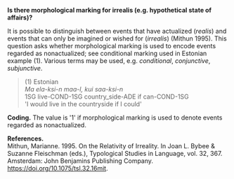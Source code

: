 **Is there morphological marking for irrealis (e.g. hypothetical state of affairs)?**

It is possible to distinguish between events that have actualized (*realis*) and events that can only be imagined or wished for (*irrealis*) (Mithun 1995). This question asks   whether morphological marking is used to encode events regarded as nonactualized; see conditional marking used in Estonian example (1). Various terms may be used, e.g. *conditional*, *conjunctive*, *subjunctive*. 

>(1) Estonian<br/>
>*Ma ela-ksi-n maa-l, kui saa-ksi-n*<br/>
>1SG live-COND-1SG country_side-ADE if can-COND-1SG<br/>
>'I would live in the countryside if I could' 

**Coding.** The value is '1' if morphological marking is used to denote events regarded as nonactualized.<br/>

**References.**<br/>
Mithun, Marianne. 1995. On the Relativity of Irreality. In Joan L. Bybee & Suzanne Fleischman (eds.), Typological Studies in Language, vol. 32, 367. Amsterdam: John Benjamins Publishing Company. https://doi.org/10.1075/tsl.32.16mit.
